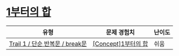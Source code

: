 # [1부터의 합](https://www.codetree.ai/trails/complete/curated-cards/intro-sum-from-the-one)

|유형|문제 경험치|난이도|
|---|---|---|
|[Trail 1 / 단순 반복문 / break문](https://www.codetree.ai/trail-info/novice-low/)|[[Concept]1부터의 합](https://www.codetree.ai/trails/complete/curated-cards/intro-sum-from-the-one/)|쉬움|

